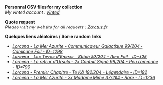 **Personnal CSV files for my collection**  
*My vinted account : [Vinted](https://www.vinted.fr/member/223153477)*

**Quote request**  
*Please visit my website for all requests : [Zarctus.fr](https://www.zarctus.fr/)*


**Quelques liens aléatoires / Some random links**
- *[Lorcana - La Mer Azurite - Communicateur Galactique 99/204 - Commune Foil - ID=1298](https://www.vinted.fr/items/6374256664-lorcana-la-mer-azurite-communicateur-galactique-99204-commune-foil-id1298)*
- *[Lorcana - Les Terres d'Encres - Stitch 89/204 - Rare Foil - ID=525](https://www.vinted.fr/items/5882474021-lorcana-les-terres-dencres-stitch-89204-rare-foil-id525)*
- *[Lorcana - Le retour d'Ursula - 2x Contrat Signé 99/204 - Peu commune - ID=790](https://www.vinted.fr/items/6604763497-lorcana-le-retour-dursula-2x-contrat-signe-99204-peu-commune-id790)*
- *[Lorcana - Premier Chapitre - Te Kā 192/204 - Légendaire - ID=192](https://www.vinted.fr/items/5719775951-lorcana-premier-chapitre-te-ka-192204-legendaire-id192)*
- *[Lorcana - La Mer Azurite - 3x Madame Mime 37/204 - Rare - ID=1236](https://www.vinted.fr/items/6232941927-lorcana-la-mer-azurite-3x-madame-mime-37204-rare-id1236)*

